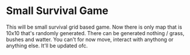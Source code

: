 # Small Survival Game

This will be small survival grid based game. Now there is only map that is 10x10 that's randomly generated. There can be generated nothing / grass, bushes and watter. You can't for now move, interact with anythong or anything else. It'll be updated ofc.
